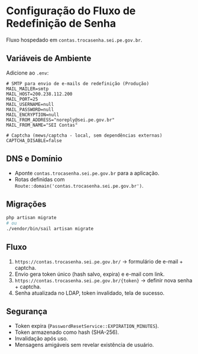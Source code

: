 # Configuração do Fluxo de Redefinição de Senha

Fluxo hospedado em `contas.trocasenha.sei.pe.gov.br`.

## Variáveis de Ambiente

Adicione ao `.env`:

```env
# SMTP para envio de e-mails de redefinição (Produção)
MAIL_MAILER=smtp
MAIL_HOST=200.238.112.200
MAIL_PORT=25
MAIL_USERNAME=null
MAIL_PASSWORD=null
MAIL_ENCRYPTION=null
MAIL_FROM_ADDRESS="noreply@sei.pe.gov.br"
MAIL_FROM_NAME="SEI Contas"

# Captcha (mews/captcha - local, sem dependências externas)
CAPTCHA_DISABLE=false
```

## DNS e Domínio

- Aponte `contas.trocasenha.sei.pe.gov.br` para a aplicação.
- Rotas definidas com `Route::domain('contas.trocasenha.sei.pe.gov.br')`.

## Migrações

```bash
php artisan migrate
# ou
./vendor/bin/sail artisan migrate
```

## Fluxo

1. `https://contas.trocasenha.sei.pe.gov.br/` → formulário de e-mail + captcha.
2. Envio gera token único (hash salvo, expira) e e-mail com link.
3. `https://contas.trocasenha.sei.pe.gov.br/{token}` → definir nova senha + captcha.
4. Senha atualizada no LDAP, token invalidado, tela de sucesso.

## Segurança

- Token expira (`PasswordResetService::EXPIRATION_MINUTES`).
- Token armazenado como hash (SHA-256).
- Invalidação após uso.
- Mensagens amigáveis sem revelar existência de usuário.
